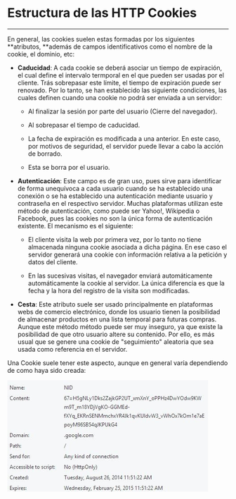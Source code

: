 # Estructura de las HTTP Cookies

---

En general, las cookies suelen estas formadas por los siguientes **atributos, **además de campos identificativos como el  nombre de la cookie, el dominio, etc:

* **Caducidad**: A cada cookie se deberá asociar un tiempo de expiración, el cual define el intervalo termporal en el que pueden ser usadas por el cliente. Trás sobrepasar este límite, el tiempo de expiración puede ser renovado. Por lo tanto, se han establecido las siguiente condiciones, las cuales definen cuando una cookie no podrá ser enviada a un servidor:

  * Al finalizar la sesión por parte del usuario \(Cierre del navegador\).

  * Al sobrepasar el tiempo de caducidad.

  * La fecha de expiración es modificada a una anterior. En este caso, por motivos de seguridad, el servidor puede llevar a cabo la acción de borrado.

  * Esta se borra por el usuario.

* **Autenticación**: Este campo es de gran uso, pues sirve para identificar de forma unequívoca a cada usuario cuando se ha establecido una conexión o se ha establecido una autenticación mediante usuario y contraseña en el respectivo servidor. Muchas plataformas utilizan este método de autenticación, como puede ser Yahoo!, Wikipedia o Facebook, pues las cookies no son la única forma de autenticación existente.  El mecanismo es el siguiente:

  * El cliente visita la web por primera vez, por lo tanto no tiene almacenada ninguna cookie asociada a dicha página. En ese caso el servidor generará una cookie con información relativa a la petición y datos del cliente.

  * En las sucesivas visitas, el navegador enviará automáticamente automáticamente la cookie al servidor. La única diferencia es que la fecha y la hora del registro de la visita son modificadas.

* **Cesta**: Este atributo suele ser usado principalmente en plataformas webs de comercio electrónico, donde los usuario tienen la posibilidad de almacenar productos en una lista temporal para futuras compras. Aunque este método método puede ser muy inseguro, ya que existe la posibilidad de que otro usuario altere su contenido. Por ello, es más usual que se genere una cookie de "seguimiento" aleatoria que sea usada como referencia en el servidor.

Una Cookie suele tener este aspecto, aunque en general varía dependiendo de como haya sido creada:

![](./img/p.jpg)
